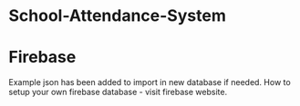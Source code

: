 # School-Attendance-System
# Firebase

Example json has been added to import in new database if needed. How to setup your own firebase database - visit firebase website.


